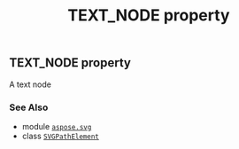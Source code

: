 ﻿---
title: TEXT_NODE property
second_title: Aspose.SVG for Python via .NET API References
description: 
type: docs
weight: 790
url: /python-net/aspose.svg/svgpathelement/text_node/
is_root: false
---

## TEXT_NODE property


A text node

### See Also
* module [`aspose.svg`](../../)
* class [`SVGPathElement`](/svg/python-net/aspose.svg/svgpathelement)
